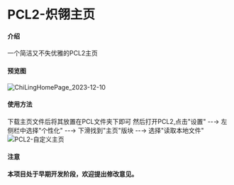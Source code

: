 # PCL2-炽翎主页

#### 介绍
一个简洁又不失优雅的PCL2主页
#### 预览图
![ChiLingHomePage_2023-12-10](https://github.com/337267950/ChiLing-HomePage-PCL2/assets/64715990/9a8a7d93-8afe-4d94-acb5-46d0765c452b)
#### 使用方法
下载主页文件后将其放置在PCL文件夹下即可
然后打开PCL2,点击"设置" --→ 左侧栏中选择"个性化" --→ 下滑找到"主页"版块 --→ 选择"读取本地文件"
![PCL2-自定义主页](https://github.com/337267950/ChiLing-HomePage-PCL2/assets/64715990/425d7777-01cb-4243-9436-108e2ca23ca2)

#### 注意
**本项目处于早期开发阶段，欢迎提出修改意见。**
